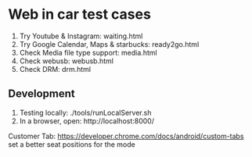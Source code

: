 # Web in car test cases

1. Try Youtube & Instagram: waiting.html
1. Try Google Calendar, Maps & starbucks: ready2go.html
2. Check Media file type support: media.html
3. Check webusb: webusb.html
4. Check DRM: drm.html

## Development

1. Testing locally: ./tools/runLocalServer.sh
2. In a browser, open: http://localhost:8000/

Customer Tab: https://developer.chrome.com/docs/android/custom-tabs
set a better seat positions for the mode


